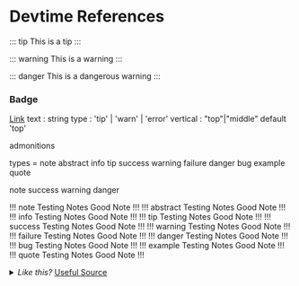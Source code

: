 # Devtime References

::: tip
This is a tip
:::

::: warning
This is a warning
:::

::: danger
This is a dangerous warning
:::

### Badge <Badge text="beta" type="warn"/> <Badge text="0.10.1+"/>
[Link](https://v0.vuepress.vuejs.org/guide/using-vue.html#badge)
text : string
type : 'tip' | 'warn' | 'error'
vertical : "top"|"middle" default 'top'



admonitions

<!-- !!! <admonition type> <Admonition title>
Admonition content
!!! -->

types = note abstract info tip success warning failure danger bug example quote
<!-- https://github.com/docarys/markdown-it-admonition -->

note
success
warning
danger

!!! note Testing Notes
Good Note 
!!!
!!! abstract Testing Notes
Good Note 
!!!
!!! info Testing Notes
Good Note 
!!!
!!! tip Testing Notes
Good Note 
!!!
!!! success Testing Notes
Good Note 
!!!
!!! warning Testing Notes
Good Note 
!!!
!!! failure Testing Notes
Good Note 
!!!
!!! danger Testing Notes
Good Note 
!!!
!!! bug Testing Notes
Good Note 
!!!
!!! example Testing Notes
Good Note 
!!!
!!! quote Testing Notes
Good Note 
!!!


<!-- ###\s*`(.+)` -->
<!-- ### $1 -->

<details>
<summary>
<i>Like this? </i>
<a href="http://www.ironspider.ca/format_text/fontstyles.htm">
Useful Source</a>
</summary>
<p>It's because the details block is html5. If you want to modify it your best bet is using html5. </p>
</details>
